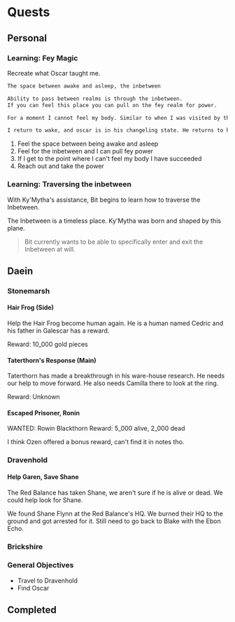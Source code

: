 # Quests

## Personal

### Learning: Fey Magic

Recreate what Oscar taught me.

``` md
The space between awake and asleep, the inbetween

Ability to pass between realms is through the inbetween.
If you can feel this place you can pull on the fey realm for power.

For a moment I cannot feel my body. Similar to when I was visited by the fateweaver. I hear 'youre already there' in an echoed state. 'All you need to do is reach out and take it'. Another voice joins and says 'take it.' in a voice that is not the fateweavers.

I return to wake, and oscar is in his changeling state. He returns to human state very tired.
```

1. Feel the space between being awake and asleep
2. Feel for the inbetween and I can pull fey power
3. If I get to the point where I can't feel my body I have succeeded
4. Reach out and take the power

### Learning: Traversing the inbetween

With Ky'Mytha's assistance, Bit begins to learn how to traverse the Inbetween.

The Inbetween is a timeless place.
Ky'Mytha was born and shaped by this plane.

> Bit currently wants to be able to specifically enter
> and exit the Inbetween at will.

## Daein

### Stonemarsh

#### Hair Frog (Side)

Help the Hair Frog become human again.
He is a human named Cedric and his father in Galescar has a reward.

Reward: 10_000 gold pieces

#### Taterthorn's Response (Main)

Taterthorn has made a breakthrough in his ware-house research.
He needs our help to move forward. He also needs Camilla there to look at the ring.

Reward: Unknown

#### Escaped Prisoner, Ronin

WANTED: Rowin Blackthorn
Reward: 5_000 alive, 2_000 dead

I think Ozen offered a bonus reward, can't find it in notes tho.

### Dravenhold

#### Help Garen, Save Shane

The Red Balance has taken Shane, we aren't sure if he is alive or dead.
We could help look for Shane.

We found Shane Flynn at the Red Balance's HQ.
We burned their HQ to the ground and got arrested for it.
Still need to go back to Blake with the Ebon Echo.

### Brickshire

### General Objectives

- Travel to Dravenhold
- Find Oscar

## Completed

